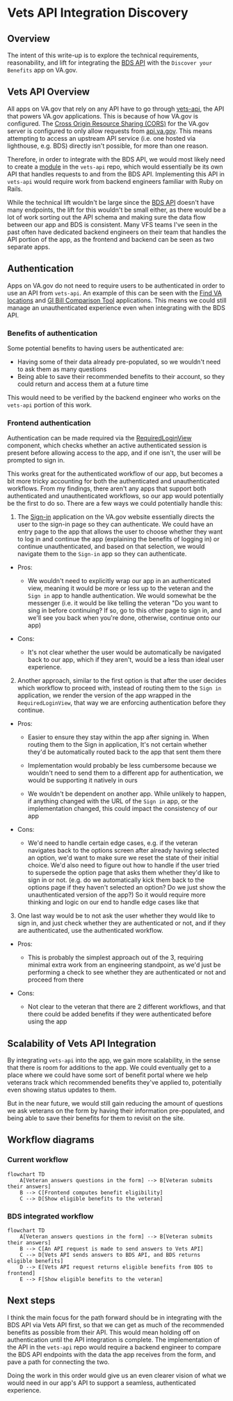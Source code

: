 # Vets API Integration Discovery

## Overview

The intent of this write-up is to explore the technical requirements, reasonability, and lift for integrating the [BDS API](https://github.com/department-of-veterans-affairs/ves-benefits-discovery-service) with the `Discover your Benefits` app on VA.gov.

## Vets API Overview

All apps on VA.gov that rely on any API have to go through [vets-api](https://github.com/department-of-veterans-affairs/vets-api), the API that powers VA.gov applications. This is because of how VA.gov is configured. The [Cross Origin Resource Sharing (CORS)](https://developer.mozilla.org/en-US/docs/Web/HTTP/Guides/CORS) for the VA.gov server is configured to only allow requests from [api.va.gov](https://api.va.gov/). This means attempting to access an upstream API service (i.e. one hosted via lighthouse, e.g. BDS) directly isn't possible, for more than one reason.

Therefore, in order to integrate with the BDS API, we would most likely need to create a [module](https://depo-platform-documentation.scrollhelp.site/developer-docs/backend-endpoint-tutorial) in the `vets-api` repo, which would essentially be its own API that handles requests to and from the BDS API. Implementing this API in `vets-api` would require work from backend engineers familiar with Ruby on Rails.

While the technical lift wouldn't be large since the [BDS API](https://effective-adventure-ozmrjm3.pages.github.io/) doesn't have many endpoints, the lift for this wouldn't be small either, as there would be a lot of work sorting out the API schema and making sure the data flow between our app and BDS is consistent. Many VFS teams I've seen in the past often have dedicated backend engineers on their team that handles the API portion of the app, as the frontend and backend can be seen as two separate apps.

## Authentication

Apps on VA.gov do not need to require users to be authenticated in order to use an API from `vets-api`. An example of this can be seen with the [Find VA locations](https://www.va.gov/find-locations) and [GI Bill Comparison Tool](https://www.va.gov/education/gi-bill-comparison-tool) applications. This means we could still manage an unauthenticated experience even when integrating with the BDS API.

### Benefits of authentication

Some potential benefits to having users be authenticated are:

- Having some of their data already pre-populated, so we wouldn't need to ask them as many questions
- Being able to save their recommended benefits to their account, so they could return and access them at a future time

This would need to be verified by the backend engineer who works on the `vets-api` portion of this work.

### Frontend authentication

Authentication can be made required via the [RequiredLoginView](https://github.com/department-of-veterans-affairs/vets-website/blob/89fafd8f72c9acb15394af779231a48b539971bc/src/platform/user/authorization/components/RequiredLoginView.jsx#L38) component, which checks whether an active authenticated session is present before allowing access to the app, and if one isn't, the user will be prompted to sign in.

This works great for the authenticated workflow of our app, but becomes a bit more tricky accounting for both the authenticated and unauthenticated workflows. From my findings, there aren't any apps that support both authenticated and unauthenticated workflows, so our app would potentially be the first to do so. There are a few ways we could potentially handle this:

1. The [Sign-in](https://www.va.gov/sign-in) application on the VA.gov website essentially directs the user to the sign-in page so they can authenticate. We could have an entry page to the app that allows the user to choose whether they want to log in and continue the app (explaining the benefits of logging in) or continue unauthenticated, and based on that selection, we would navigate them to the `Sign-in` app so they can authenticate.

- Pros:

  - We wouldn't need to explicitly wrap our app in an authenticated view, meaning it would be more or less up to the veteran and the `Sign in` app to handle authentication. We would somewhat be the messenger (i.e. it would be like telling the veteran "Do you want to sing in before continuing? If so, go to this other page to sign in, and we'll see you back when you're done, otherwise, continue onto our app)

- Cons:

  - It's not clear whether the user would be automatically be navigated back to our app, which if they aren't, would be a less than ideal user experience. 

2. Another approach, similar to the first option is that after the user decides which workflow to proceed with, instead of routing them to the `Sign in` application, we render the version of the app wrapped in the `RequiredLoginView`, that way we are enforcing authentication before they continue.

- Pros:

  - Easier to ensure they stay within the app after signing in. When routing them to the Sign in application, It's not certain whether they'd be automatically routed back to the app that sent them there

  - Implementation would probably be less cumbersome because we wouldn't need to send them to a different app for authentication, we would be supporting it natively in ours

  - We wouldn't be dependent on another app. While unlikely to happen, if anything changed with the URL of the `Sign in` app, or the implementation changed, this could impact the consistency of our app

- Cons:

  - We'd need to handle certain edge cases, e.g. if the veteran navigates back to the options screen after already having selected an option, we'd want to make sure we reset the state of their initial choice. We'd also need to figure out how to handle if the user tried to supersede the option page that asks them whether they'd like to sign in or not. (e.g. do we automatically kick them back to the options page if they haven't selected an option? Do we just show the unauthenticated version of the app?) So it would require more thinking and logic on our end to handle edge cases like that

3. One last way would be to not ask the user whether they would like to sign in, and just check whether they are authenticated or not, and if they are authenticated, use the authenticated workflow.

- Pros:

  - This is probably the simplest approach out of the 3, requiring minimal extra work from an engineering standpoint, as we'd just be performing a check to see whether they are authenticated or not and proceed from there

- Cons:

  - Not clear to the veteran that there are 2 different workflows, and that there could be added benefits if they were authenticated before using the app

## Scalability of Vets API Integration

By integrating `vets-api` into the app, we gain more scalability, in the sense that there is room for additions to the app. We could eventually get to a place where we could have some sort of benefit portal where we help veterans track which recommended benefits they've applied to, potentially even showing status updates to them.

But in the near future, we would still gain reducing the amount of questions we ask veterans on the form by having their information pre-populated, and being able to save their benefits for them to revisit on the site.

## Workflow diagrams

### Current workflow

```mermaid
flowchart TD
    A[Veteran answers questions in the form] --> B[Veteran submits their answers]
    B --> C[Frontend computes benefit eligibility]
    C --> D[Show eligible benefits to the veteran]
```

### BDS integrated workflow

```mermaid
flowchart TD
    A[Veteran answers questions in the form] --> B[Veteran submits their answers]
    B --> C[An API request is made to send answers to Vets API]
    C --> D[Vets API sends answers to BDS API, and BDS returns eligible benefits]
    D --> E[Vets API request returns eligible benefits from BDS to frontend]
    E --> F[Show eligible benefits to the veteran]
```

## Next steps

I think the main focus for the path forward should be in integrating with the BDS API via Vets API first, so that we can get as much of the recommended benefits as possible from their API. This would mean holding off on authentication until the API integration is complete. The implementation of the API in the `vets-api` repo would require a backend engineer to compare the BDS API endpoints with the data the app receives from the form, and pave a path for connecting the two.

Doing the work in this order would give us an even clearer vision of what we would need in our app's API to support a seamless, authenticated experience.
